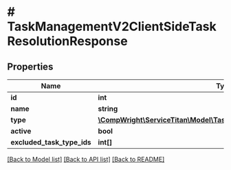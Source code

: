 # # TaskManagementV2ClientSideTaskResolutionResponse

## Properties

Name | Type | Description | Notes
------------ | ------------- | ------------- | -------------
**id** | **int** |  |
**name** | **string** |  |
**type** | [**\CompWright\ServiceTitan\Model\TaskManagementV2TaskResolutionType**](TaskManagementV2TaskResolutionType.md) |  |
**active** | **bool** |  |
**excluded_task_type_ids** | **int[]** |  |

[[Back to Model list]](../../README.md#models) [[Back to API list]](../../README.md#endpoints) [[Back to README]](../../README.md)
